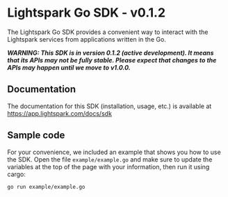 # Lightspark Go SDK - v0.1.2

The Lightspark Go SDK provides a convenient way to interact with the Lightspark services from applications written in the Go.

***WARNING: This SDK is in version 0.1.2 (active development). It means that its APIs may not be fully stable. Please expect that changes to the APIs may happen until we move to v1.0.0.***

## Documentation

The documentation for this SDK (installation, usage, etc.) is available at https://app.lightspark.com/docs/sdk

## Sample code

For your convenience, we included an example that shows you how to use the SDK.
Open the file `example/example.go` and make sure to update the variables at the top of the page with your information, then run it using cargo:

```
go run example/example.go
```
